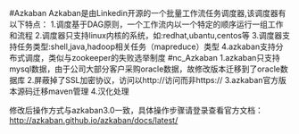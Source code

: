 #Azkaban
Azkaban是由Linkedin开源的一个批量工作流任务调度器,该调度器有以下特点：
1.调度基于DAG原则，一个工作流内以一个特定的顺序运行一组工作和流程
2.调度器只支持linux内核的系统，如:redhat,ubantu,centos等
3.调度器支持任务类型:shell,java,hadoop相关任务（mapreduce）类型
4.azkaban支持分布式调度，类似与zookeeper的失败选举制度
#nc_Azkaban
1.azkaban只支持mysql数据，由于公司大部分客户采购oracle数据，故修改版本迁移到了oracle数据库
2.屏蔽掉了SSL加密协议，访问以http://访问而非https://
3.azkaban官方版本源码迁移maven管理
4.汉化处理

修改后操作方式与azkaban3.0一致，具体操作步骤请登录查看官方文档：
http://azkaban.github.io/azkaban/docs/latest/